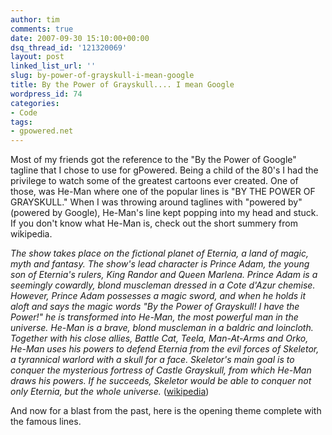 ```yaml
---
author: tim
comments: true
date: 2007-09-30 15:10:00+00:00
dsq_thread_id: '121320069'
layout: post
linked_list_url: ''
slug: by-power-of-grayskull-i-mean-google
title: By the Power of Grayskull.... I mean Google
wordpress_id: 74
categories:
- Code
tags:
- gpowered.net
---
```


Most of my friends got the reference to the "By the Power of Google" tagline
that I chose to use for gPowered. Being a child of the 80's I had the
privilege to watch some of the greatest cartoons ever created. One of those,
was He-Man where one of the popular lines is "BY THE POWER OF GRAYSKULL." When
I was throwing around taglines with "powered by" (powered by Google), He-Man's
line kept popping into my head and stuck. If you don't know what He-Man is,
check out the short summery from wikipedia.  
  
_The show takes place on the fictional planet of Eternia, a land of magic,
myth and fantasy. The show's lead character is Prince Adam, the young son of
Eternia's rulers, King Randor and Queen Marlena. Prince Adam is a seemingly
cowardly, blond muscleman dressed in a Cote d'Azur chemise. However, Prince
Adam possesses a magic sword, and when he holds it aloft and says the magic
words "By the Power of Grayskull! I have the Power!" he is transformed into
He-Man, the most powerful man in the universe. He-Man is a brave, blond
muscleman in a baldric and loincloth. Together with his close allies, Battle
Cat, Teela, Man-At-Arms and Orko, He-Man uses his powers to defend Eternia
from the evil forces of Skeletor, a tyrannical warlord with a skull for a
face. Skeletor's main goal is to conquer the mysterious fortress of Castle
Grayskull, from which He-Man draws his powers. If he succeeds, Skeletor would
be able to conquer not only Eternia, but the whole universe._
([wikipedia](http://en.wikipedia.org/wiki/He-Man_and_the_Masters_of_the_Universe))  
  
And now for a blast from the past, here is the opening theme complete with the
famous lines.  
  

